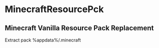 # MinecraftResourcePck
Minecraft Vanilla Resource Pack Replacement
----------------------------------------------------------------------------------------------------------------------------
Extract pack %appdata%/.minecraft
